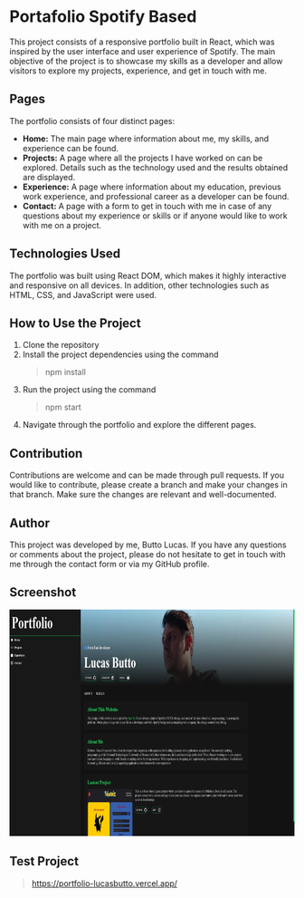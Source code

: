 # Portafolio Spotify Based

This project consists of a responsive portfolio built in React, which was inspired by the user interface and user experience of Spotify. The main objective of the project is to showcase my skills as a developer and allow visitors to explore my projects, experience, and get in touch with me.

## Pages

The portfolio consists of four distinct pages:
- <b>Home:</b> The main page where information about me, my skills, and experience can be found.
- <b>Projects:</b> A page where all the projects I have worked on can be explored. Details such as the technology used and the results obtained are displayed.
- <b>Experience:</b> A page where information about my education, previous work experience, and professional career as a developer can be found.
- <b>Contact:</b> A page with a form to get in touch with me in case of any questions about my experience or skills or if anyone would like to work with me on a project.

## Technologies Used

The portfolio was built using React DOM, which makes it highly interactive and responsive on all devices. In addition, other technologies such as HTML, CSS, and JavaScript were used.

## How to Use the Project

1. Clone the repository
2. Install the project dependencies using the command 
    > npm install
3. Run the project using the command 
    > npm start
4. Navigate through the portfolio and explore the different pages.

## Contribution

Contributions are welcome and can be made through pull requests. If you would like to contribute, please create a branch and make your changes in that branch. Make sure the changes are relevant and well-documented.

## Author

This project was developed by me, Butto Lucas. If you have any questions or comments about the project, please do not hesitate to get in touch with me through the contact form or via my GitHub profile.

## Screenshot

<p align="center">
    <img src='./src/Img/proj.jpg' width="600" height="400">
</p>

## Test Project

> https://portfolio-lucasbutto.vercel.app/
